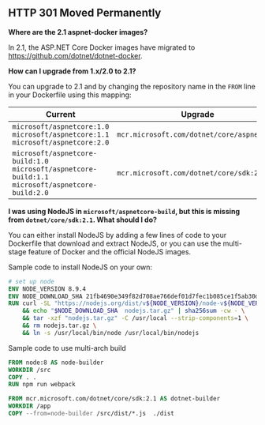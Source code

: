 HTTP 301 Moved Permanently
--------------------------

**Where are the 2.1 aspnet-docker images?**

In 2.1, the ASP.NET Core Docker images have migrated to https://github.com/dotnet/dotnet-docker.

**How can I upgrade from 1.x/2.0 to 2.1?**

You can upgrade to 2.1 and by changing the repository name in the `FROM` line in your Dockerfile using this mapping:

Current | Upgrade
--------|--------------
`microsoft/aspnetcore:1.0`<br>`microsoft/aspnetcore:1.1`<br>`microsoft/aspnetcore:2.0` | `mcr.microsoft.com/dotnet/core/aspnet:2.1`
`microsoft/aspnetcore-build:1.0`<br>`microsoft/aspnetcore-build:1.1`<br>`microsoft/aspnetcore-build:2.0` | `mcr.microsoft.com/dotnet/core/sdk:2.1`

**I was using NodeJS in `microsoft/aspnetcore-build`, but this is missing from `dotnet/core/sdk:2.1`. What should I do?**

You can either install NodeJS by adding a few lines of code to your Dockerfile that download and extract NodeJS,
or you can use the multi-stage feature of Docker and the official NodeJS images.

Sample code to install NodeJS on your own:

```Dockerfile
# set up node
ENV NODE_VERSION 8.9.4
ENV NODE_DOWNLOAD_SHA 21fb4690e349f82d708ae766def01d7fec1b085ce1f5ab30d9bda8ee126ca8fc
RUN curl -SL "https://nodejs.org/dist/v${NODE_VERSION}/node-v${NODE_VERSION}-linux-x64.tar.gz" --output nodejs.tar.gz \
    && echo "$NODE_DOWNLOAD_SHA  nodejs.tar.gz" | sha256sum -cw - \
    && tar -xzf "nodejs.tar.gz" -C /usr/local --strip-components=1 \
    && rm nodejs.tar.gz \
    && ln -s /usr/local/bin/node /usr/local/bin/nodejs
```

Sample code to use multi-arch build
```Dockerfile
FROM node:8 AS node-builder
WORKDIR /src
COPY . .
RUN npm run webpack

FROM mcr.microsoft.com/dotnet/core/sdk:2.1 AS dotnet-builder
WORKDIR /app
COPY --from=node-builder /src/dist/*.js  ./dist
```
